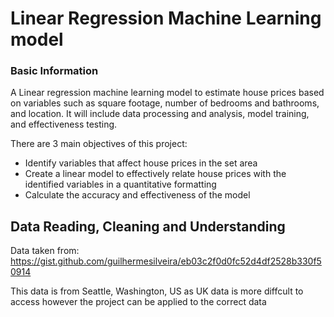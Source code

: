 <h1>Linear Regression Machine Learning model</h1>
<h3>Basic Information</h3>
A Linear regression machine learning model to estimate house prices based on variables such as square footage, number of bedrooms and bathrooms, and location. It will include data processing and analysis, model training, and effectiveness testing.

There are 3 main objectives of this project:
* Identify variables that affect house prices in the set area
* Create a linear model to effectively relate house prices with the identified variables in a quantitative formatting
* Calculate the accuracy and effectiveness of the model

<h2>Data Reading, Cleaning and Understanding</h2>

Data taken from: https://gist.github.com/guilhermesilveira/eb03c2f0d0fc52d4df2528b330f50914

This data is from Seattle, Washington, US as UK data is more diffcult to access however the project can be applied to the correct data
